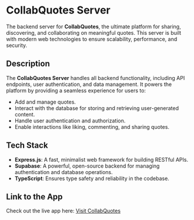 
# CollabQuotes Server

The backend server for **CollabQuotes**, the ultimate platform for sharing, discovering, and collaborating on meaningful quotes. This server is built with modern web technologies to ensure scalability, performance, and security.

## Description

The **CollabQuotes Server** handles all backend functionality, including API endpoints, user authentication, and data management. It powers the platform by providing a seamless experience for users to:

- Add and manage quotes.
- Interact with the database for storing and retrieving user-generated content.
- Handle user authentication and authorization.
- Enable interactions like liking, commenting, and sharing quotes.

## Tech Stack

- **Express.js**: A fast, minimalist web framework for building RESTful APIs.
- **Supabase**: A powerful, open-source backend for managing authentication and database operations.
- **TypeScript**: Ensures type safety and reliability in the codebase.

## Link to the App

Check out the live app here: [Visit CollabQuotes](https://collab-quotes.vercel.app/about)
  

